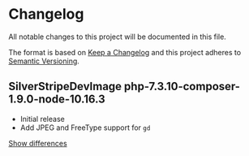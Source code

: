 # Changelog
All notable changes to this project will be documented in this file.

The format is based on [Keep a Changelog](http://keepachangelog.com/en/1.0.0/)
and this project adheres to [Semantic Versioning](http://semver.org/spec/v2.0.0.html).

## SilverStripeDevImage php-7.3.10-composer-1.9.0-node-10.16.3
  - Initial release
  - Add JPEG and FreeType support for `gd`

[Show differences](https://github.com/manuth/SilverStripeDevImage/compare/37a02387befa7cd1f95f9b58090214d773d4e7b7...php-7.3.10-composer-1.9.0-node-10.16.3)
